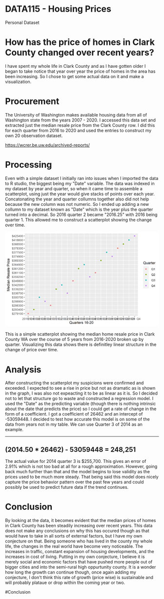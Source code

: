 # DATA115 - Housing Prices
Personal Dataset

# How has the price of homes in Clark County changed over recent years? 
I have spent my whole life in Clark County and as I have gotten older I began to take notice that year over year the price of homes in the area has been increasing. So I chose to get some actual data on it and make a visualization.


# Procurement 

The University of Washington makes available housing data from all of Washington state from the years 2007 - 2020. I accessed this data set and extracted just the median resale price from the Clark County row. I did this for each quarter from 2016 to 2020 and used the entries to construct my own 20 observation dataset. 

https://wcrer.be.uw.edu/archived-reports/

# Processing
Even with a simple dataset I initially ran into issues when I imported the data to R studio, the biggest being my "Date" variable. The data was indexed in my dataset by year and quarter, so when it came time to assemble a scatterplot, using just the year would give stacks of points over each year. Concatonating the year and quarter collumns together also did not help because the new column was not numeric. So I ended up adding a new collumn to my dataset known as "Date" which is the year plus the quarter turned into a decimal. So 2016 quarter 2 became "2016.25" with 2016 being quarter 1. This allowed me to construct a scatterplot showing the change over time.





<img src="https://raw.githubusercontent.com/Brodywsuv/DATA115/main/HP.png" >

This is a simple scatterplot showing the median home resale price in Clark County WA over the course of 5 years from 2016-2020 broken up by quarter. Visualizing this data shows there is definitley linear structure in the change of price over time.

# Analysis 

After constructing the scatterplot my suspicions were confirmed and exceeded. I expected to see a rise in price but not as dramatic as is shown in the graph, I was also not expeacting it to be as linear as it is. So I decided not to let that structure go to waste and constructed a regression model. I used the "Date" as the predicting variable (though there is nothing intrinsic about the date that predicts the price) so I could get a rate of change in the form of a coefficient. I got a coefficient of 26462 and an intercept of -53059448. I decided to test how accurate this model is on some of the data from years not in my table. We can use Quarter 3 of 2014 as an example.

---
(2014.50 * 26462) - 53059448 = 248,251
---
The actual value for 2014 quarter 3 is $255,700. This gives an error of 2.91% which is not too bad at all for a rough approximation. However, going back much further than that and the model begins to lose validity as the prices used to be much more steady. That being said this model does nicely capture the price behavior pattern over the past few years and could possibly be used to predict future data if the trend continues.

# Conclusion 

By looking at the data, it becomes evident that the median prices of homes in Clark County has been steadily increasing over recent years. This data does not make any conclusions on why this has occured though as that would have to take in all sorts of external factors, but I have my own conjecture on that. Being someone who has lived in the county my whole life, the changes in the real world have become very noticeable. The increases in traffic, constant expansion of housing developments, and the increases in cost of living. Putting in my own conjecture, I believe it is merely social and economic factors that have pushed more people out of bigger cities and into the semi-rural high oppurtunity county. It is a wonder how long the growth can continue though, once again adding my conjecture, I don't think this rate of growth (price wise) is sustainable and will probably plataue or drop within the coming year or two.

#Conclusion
